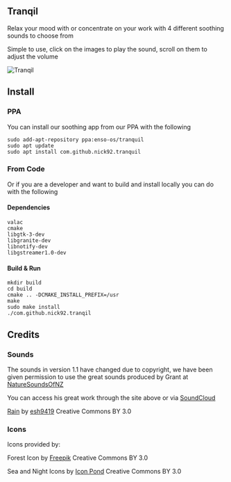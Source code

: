 ## Tranqil

Relax your mood with or concentrate on your work with 4 different soothing sounds to choose from

Simple to use, click on the images to play the sound, scroll on them to adjust the volume

![Tranqil](https://i.imgur.com/acxyN4P.png)

## Install 

### PPA

You can install our soothing app from our PPA with the following

	sudo add-apt-repository ppa:enso-os/tranquil
	sudo apt update
	sudo apt install com.github.nick92.tranquil

### From Code

Or if you are a developer and want to build and install locally you can do with the following

#### Dependencies  

 	valac 
	cmake 
	libgtk-3-dev 
	libgranite-dev
	libnotify-dev
	libgstreamer1.0-dev

#### Build & Run

	mkdir build
	cd build
	cmake .. -DCMAKE_INSTALL_PREFIX=/usr
	make
	sudo make install
    ./com.github.nick92.tranqil

## Credits

### Sounds

The sounds in version 1.1 have changed due to copyright, we have been given permission to use the great sounds produced by Grant at [NatureSoundsOfNZ](http://naturesounds.co.nz/) 

You can access his great work through the site above or via [SoundCloud](https://soundcloud.com/naturesounds_nz) 

[Rain](https://freesound.org/people/esh9419/sounds/188101) by [esh9419](https://freesound.org/people/esh9419/) Creative Commons BY 3.0

### Icons

Icons provided by: 

Forest Icon by [Freepik](http://www.freepik.com) Creative Commons BY 3.0

Sea and Night Icons by [Icon Pond]("http://www.flaticon.com/authors/popcorns-arts") Creative Commons BY 3.0


